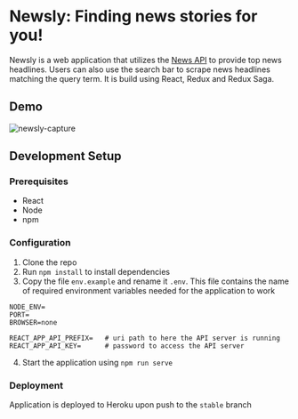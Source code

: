 # Newsly: Finding news stories for you!
Newsly is a web application that utilizes the [News API](https://newsapi.org/) to 
provide top news headlines. Users can also use the search bar to scrape news headlines
matching the query term. It is build using React, Redux and Redux Saga.

## Demo 
![newsly-capture](newsly-capture.gif)

## Development Setup

### Prerequisites
- React
- Node
- npm

### Configuration
1) Clone the repo
2) Run `npm install` to install dependencies
3) Copy the file `env.example` and rename it `.env`. This file contains the name of required environment variables needed for the application to work

```
NODE_ENV=
PORT=
BROWSER=none

REACT_APP_API_PREFIX=   # uri path to here the API server is running
REACT_APP_API_KEY=      # password to access the API server
```
4) Start the application using `npm run serve`

### Deployment
Application is deployed to Heroku upon push to the `stable` branch
